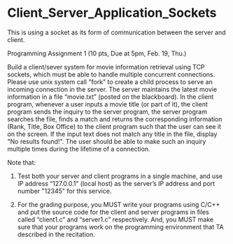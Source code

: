 # Client_Server_Application_Sockets
This is using a socket as its form of communication between the server and client.

Programming Assignment 1 (10 pts, Due at 5pm, Feb. 19, Thu.)

Build a client/sever system for movie information retrieval using TCP sockets, which must be able to handle multiple 
concurrent connections. Please use unix system call "fork" to create a child process to serve an incoming connection 
in the server. The server maintains the latest movie information in a file “movie.txt” (posted on the blackboard). 
In the client program, whenever a user inputs a movie title (or part of it), the client program sends the inquiry to 
the server program, the server program searches the file, finds a match and returns the corresponding information 
(Rank, Title, Box Office) to the client program such that the user can see it on the screen. 
If the input text does not match any title in the file, display "No results found!". 
The user should be able to make such an inquiry multiple times during the lifetime of a connection.

Note that:

1) Test both your server and client programs in a single machine, and use IP address “127.0.0.1” (local host) as the 
   server’s IP address and port number "12345" for this service.
   
2) For the grading purpose, you MUST write your programs using C/C++ and put the source code for the client and server 
   programs in files called “client1.c” and “server1.c” respectively. And, you MUST make sure that your programs work on 
   the programming environment that TA described in the recitation.
